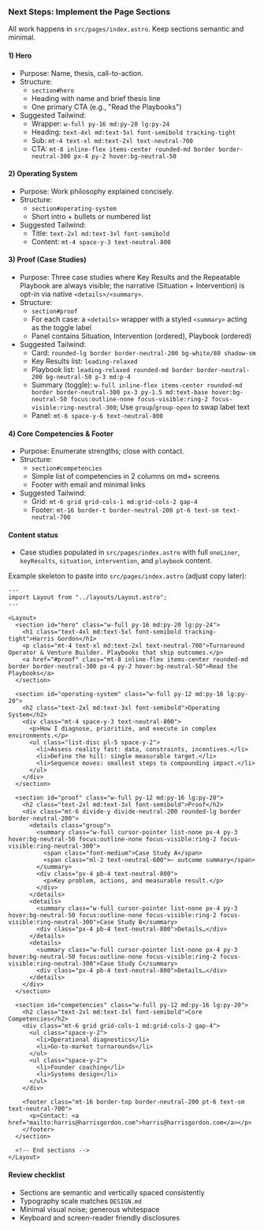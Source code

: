 ### Next Steps: Implement the Page Sections

All work happens in `src/pages/index.astro`. Keep sections semantic and minimal.

#### 1) Hero
- Purpose: Name, thesis, call-to-action.
- Structure:
  - `section#hero`
  - Heading with name and brief thesis line
  - One primary CTA (e.g., "Read the Playbooks")
- Suggested Tailwind:
  - Wrapper: `w-full py-16 md:py-20 lg:py-24`
  - Heading: `text-4xl md:text-5xl font-semibold tracking-tight`
  - Sub: `mt-4 text-xl md:text-2xl text-neutral-700`
  - CTA: `mt-8 inline-flex items-center rounded-md border border-neutral-300 px-4 py-2 hover:bg-neutral-50`

#### 2) Operating System
- Purpose: Work philosophy explained concisely.
- Structure:
  - `section#operating-system`
  - Short intro + bullets or numbered list
- Suggested Tailwind:
  - Title: `text-2xl md:text-3xl font-semibold`
  - Content: `mt-4 space-y-3 text-neutral-800`

#### 3) Proof (Case Studies)
- Purpose: Three case studies where Key Results and the Repeatable Playbook are always visible; the narrative (Situation + Intervention) is opt-in via native `<details>/<summary>`.
- Structure:
  - `section#proof`
  - For each case: a `<details>` wrapper with a styled `<summary>` acting as the toggle label
  - Panel contains Situation, Intervention (ordered), Playbook (ordered)
- Suggested Tailwind:
  - Card: `rounded-lg border border-neutral-200 bg-white/80 shadow-sm`
  - Key Results list: `leading-relaxed`
  - Playbook list: `leading-relaxed rounded-md border border-neutral-200 bg-neutral-50 p-3 md:p-4`
  - Summary (toggle): `w-full inline-flex items-center rounded-md border border-neutral-300 px-3 py-1.5 md:text-base hover:bg-neutral-50 focus:outline-none focus-visible:ring-2 focus-visible:ring-neutral-300`; Use `group`/`group-open` to swap label text
  - Panel: `mt-6 space-y-6 text-neutral-800`

#### 4) Core Competencies & Footer
- Purpose: Enumerate strengths; close with contact.
- Structure:
  - `section#competencies`
  - Simple list of competencies in 2 columns on md+ screens
  - Footer with email and minimal links
- Suggested Tailwind:
  - Grid: `mt-6 grid grid-cols-1 md:grid-cols-2 gap-4`
  - Footer: `mt-16 border-t border-neutral-200 pt-6 text-sm text-neutral-700`

#### Content status
- Case studies populated in `src/pages/index.astro` with full `oneLiner`, `keyResults`, `situation`, `intervention`, and `playbook` content.

Example skeleton to paste into `src/pages/index.astro` (adjust copy later):

```astro
---
import Layout from "../layouts/Layout.astro";
---

<Layout>
  <section id="hero" class="w-full py-16 md:py-20 lg:py-24">
    <h1 class="text-4xl md:text-5xl font-semibold tracking-tight">Harris Gordon</h1>
    <p class="mt-4 text-xl md:text-2xl text-neutral-700">Turnaround Operator & Venture Builder. Playbooks that ship outcomes.</p>
    <a href="#proof" class="mt-8 inline-flex items-center rounded-md border border-neutral-300 px-4 py-2 hover:bg-neutral-50">Read the Playbooks</a>
  </section>

  <section id="operating-system" class="w-full py-12 md:py-16 lg:py-20">
    <h2 class="text-2xl md:text-3xl font-semibold">Operating System</h2>
    <div class="mt-4 space-y-3 text-neutral-800">
      <p>How I diagnose, prioritize, and execute in complex environments.</p>
      <ul class="list-disc pl-5 space-y-2">
        <li>Assess reality fast: data, constraints, incentives.</li>
        <li>Define the hill: single measurable target.</li>
        <li>Sequence moves: smallest steps to compounding impact.</li>
      </ul>
    </div>
  </section>

  <section id="proof" class="w-full py-12 md:py-16 lg:py-20">
    <h2 class="text-2xl md:text-3xl font-semibold">Proof</h2>
    <div class="mt-6 divide-y divide-neutral-200 rounded-lg border border-neutral-200">
      <details class="group">
        <summary class="w-full cursor-pointer list-none px-4 py-3 hover:bg-neutral-50 focus:outline-none focus-visible:ring-2 focus-visible:ring-neutral-300">
          <span class="font-medium">Case Study A</span>
          <span class="ml-2 text-neutral-600">— outcome summary</span>
        </summary>
        <div class="px-4 pb-4 text-neutral-800">
          <p>Key problem, actions, and measurable result.</p>
        </div>
      </details>
      <details>
        <summary class="w-full cursor-pointer list-none px-4 py-3 hover:bg-neutral-50 focus:outline-none focus-visible:ring-2 focus-visible:ring-neutral-300">Case Study B</summary>
        <div class="px-4 pb-4 text-neutral-800">Details…</div>
      </details>
      <details>
        <summary class="w-full cursor-pointer list-none px-4 py-3 hover:bg-neutral-50 focus:outline-none focus-visible:ring-2 focus-visible:ring-neutral-300">Case Study C</summary>
        <div class="px-4 pb-4 text-neutral-800">Details…</div>
      </details>
    </div>
  </section>

  <section id="competencies" class="w-full py-12 md:py-16 lg:py-20">
    <h2 class="text-2xl md:text-3xl font-semibold">Core Competencies</h2>
    <div class="mt-6 grid grid-cols-1 md:grid-cols-2 gap-4">
      <ul class="space-y-2">
        <li>Operational diagnostics</li>
        <li>Go-to-market turnarounds</li>
      </ul>
      <ul class="space-y-2">
        <li>Founder coaching</li>
        <li>Systems design</li>
      </ul>
    </div>

    <footer class="mt-16 border-top border-neutral-200 pt-6 text-sm text-neutral-700">
      <p>Contact: <a href="mailto:harris@harrisgordon.com">harris@harrisgordon.com</a></p>
    </footer>
  </section>

  <!-- End sections -->
</Layout>
```

#### Review checklist
- Sections are semantic and vertically spaced consistently
- Typography scale matches `DESIGN.md`
- Minimal visual noise; generous whitespace
- Keyboard and screen-reader friendly disclosures


